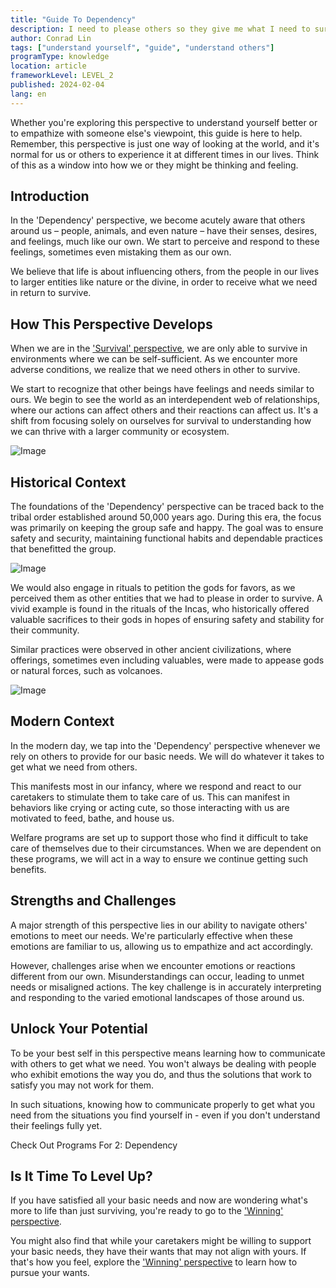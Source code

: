 ```yaml
---
title: "Guide To Dependency"
description: I need to please others so they give me what I need to survive.
author: Conrad Lin
tags: ["understand yourself", "guide", "understand others"]
programType: knowledge
location: article
frameworkLevel: LEVEL_2
published: 2024-02-04
lang: en
---
```


<InfoBanner shouldCenter emoji=":bulb:">
  Whether you're exploring this perspective to understand yourself better or to empathize with someone else's viewpoint, this guide is here to help. Remember, this perspective is just one way of looking at the world, and it's normal for us or others to experience it at different times in our lives. Think of this as a window into how we or they might be thinking and feeling.
</InfoBanner>

## Introduction

In the 'Dependency' perspective, we become acutely aware that others around us – people, animals, and even nature – have their senses, desires, and feelings, much like our own. We start to perceive and respond to these feelings, sometimes even mistaking them as our own. 

We believe that life is about influencing others, from the people in our lives to larger entities like nature or the divine, in order to receive what we need in return to survive.

## How This Perspective Develops

When we are in the ['Survival' perspective](/unlock-your-potential/programs/guide-1), we are only able to survive in environments where we can be self-sufficient. As we encounter more adverse conditions, we realize that we need others in other to survive. 

We start to recognize that other beings have feelings and needs similar to ours. We begin to see the world as an interdependent web of relationships, where our actions can affect others and their reactions can affect us. It's a shift from focusing solely on ourselves for survival to understanding how we can thrive with a larger community or ecosystem.

![Image](../../../../framework/2_a.jpg)

## Historical Context

The foundations of the 'Dependency' perspective can be traced back to the tribal order established around 50,000 years ago. During this era, the focus was primarily on keeping the group safe and happy. The goal was to ensure safety and security, maintaining functional habits and dependable practices that benefitted the group. 

![Image](../../../../framework/2_b.jpg)

We would also engage in rituals to petition the gods for favors, as we perceived them as other entities that we had to please in order to survive. A vivid example is found in the rituals of the Incas, who historically offered valuable sacrifices to their gods in hopes of ensuring safety and stability for their community.

Similar practices were observed in other ancient civilizations, where offerings, sometimes even including valuables, were made to appease gods or natural forces, such as volcanoes.

![Image](../../../../framework/2_c.jpg)

## Modern Context

In the modern day, we tap into the 'Dependency' perspective whenever we rely on others to provide for our basic needs. We will do whatever it takes to get what we need from others.

This manifests most in our infancy, where we respond and react to our caretakers to stimulate them to take care of us. This can manifest in behaviors like crying or acting cute, so those interacting with us are motivated to feed, bathe, and house us.

Welfare programs are set up to support those who find it difficult to take care of themselves due to their circumstances. When we are dependent on these programs, we will act in a way to ensure we continue getting such benefits.

## Strengths and Challenges

A major strength of this perspective lies in our ability to navigate others' emotions to meet our needs. We're particularly effective when these emotions are familiar to us, allowing us to empathize and act accordingly.

However, challenges arise when we encounter emotions or reactions different from our own. Misunderstandings can occur, leading to unmet needs or misaligned actions. The key challenge is in accurately interpreting and responding to the varied emotional landscapes of those around us.

## Unlock Your Potential

To be your best self in this perspective means learning how to communicate with others to get what we need. You won't always be dealing with people who exhibit emotions the way you do, and thus the solutions that work to satisfy you may not work for them.

In such situations, knowing how to communicate properly to get what you need from the situations you find yourself in - even if you don't understand their feelings fully yet.

<ButtonLink to="/unlock-your-potential/programs?filters=LEVEL_2">Check Out Programs For 2: Dependency</ButtonLink>

## Is It Time To Level Up?

If you have satisfied all your basic needs and now are wondering what's more to life than just surviving, you're ready to go to the ['Winning' perspective](/unlock-your-potential/programs/guide-3). 

You might also find that while your caretakers might be willing to support your basic needs, they have their wants that may not align with yours. If that's how you feel, explore the ['Winning' perspective](/unlock-your-potential/programs/guide-3) to learn how to pursue your wants.